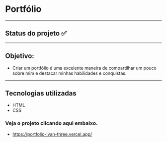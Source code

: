 # Portfólio
---
## Status do projeto ✅
---
## Objetivo: 
- Criar um portfólio é uma excelente maneira de compartilhar um pouco sobre mim e destacar minhas habilidades e conquistas.
---
## Tecnologias utilizadas
- HTML
- CSS

### Veja o projeto clicando aqui embaixo.
- https://portfolio-ivan-three.vercel.app/


 














